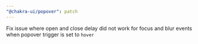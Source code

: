 ```yaml
---
"@chakra-ui/popover": patch
---
```


Fix issue where open and close delay did not work for focus and blur events when popover trigger is set to `hover`
